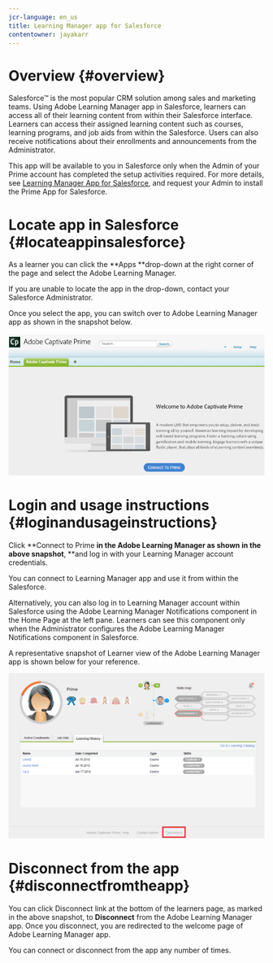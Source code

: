 ```yaml
---
jcr-language: en_us
title: Learning Manager app for Salesforce
contentowner: jayakarr
---
```



# Overview {#overview}

Salesforce™ is the most popular CRM solution among sales and marketing teams. Using Adobe Learning Manager app in Salesforce, learners can access all of their learning content from within their Salesforce interface. Learners can access their assigned learning content such as courses, learning programs, and job aids from within the Salesforce. Users can also receive notifications about their enrollments and announcements from the Administrator.

This app will be available to you in Salesforce only when the Admin of your Prime account has completed the setup activities required. For more details, see [Learning Manager App for Salesforce](../../integration-admin/feature-summary/sfdc-app.md), and request your Admin to install the Prime App for Salesforce.

# Locate app in Salesforce {#locateappinsalesforce}

As a learner you can click the **Apps **drop-down at the right corner of the page and select the Adobe Learning Manager.&nbsp;

If you are unable to locate the app in the drop-down, contact your Salesforce Administrator.&nbsp;

Once you select the app, you can switch over to Adobe Learning Manager app as shown in the snapshot below.&nbsp;

![](assets/connect-to-prime.png) 

# Login and usage instructions {#loginandusageinstructions}

Click&nbsp;**Connect to Prime **in the Adobe Learning Manager as shown in the above snapshot**,&nbsp;**and log in with your Learning Manager account credentials.&nbsp;

You can connect to Learning Manager app and use it from within the Salesforce.&nbsp;

Alternatively, you can also log in to Learning Manager account within Salesforce using the Adobe Learning Manager Notifications component in the Home Page at the left pane. Learners can see this component only when the Administrator configures the Adobe Learning Manager Notifications component in Salesforce.&nbsp;

A representative snapshot of Learner view of the Adobe Learning Manager app is shown below for your reference.&nbsp;

![](assets/learners-view.png) 

# Disconnect from the app {#disconnectfromtheapp}

You can click Disconnect link at the bottom of the learners page, as marked in the above snapshot, to **Disconnect** from the Adobe Learning Manager app. Once you disconnect, you are redirected to the welcome page of Adobe Learning Manager app.&nbsp;

You can connect or disconnect from the app any number of times.&nbsp;

